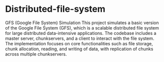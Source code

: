 # Distributed-file-system
GFS (Google File System) Simulation
This project simulates a basic version of the Google File System (GFS), which is a scalable distributed file system for large distributed data-intensive applications. The codebase includes a master server, chunkservers, and a client to interact with the file system. The implementation focuses on core functionalities such as file storage, chunk allocation, reading, and writing of data, with replication of chunks across multiple chunkservers.
